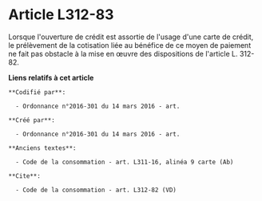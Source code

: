 # Article L312-83

Lorsque l'ouverture de crédit est assortie de l'usage d'une carte de crédit, le prélèvement de la cotisation liée au bénéfice
de ce moyen de paiement ne fait pas obstacle à la mise en œuvre des dispositions de l'article L. 312-82.

**Liens relatifs à cet article**

	**Codifié par**:

	  - Ordonnance n°2016-301 du 14 mars 2016 - art.

	**Créé par**:

	  - Ordonnance n°2016-301 du 14 mars 2016 - art.

	**Anciens textes**:

	  - Code de la consommation - art. L311-16, alinéa 9 carte (Ab)

	**Cite**:

	  - Code de la consommation - art. L312-82 (VD)
